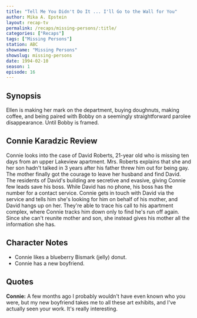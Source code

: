 ```yaml
---
title: "Tell Me You Didn't Do It ... I'll Go to the Wall for You"
author: Mika A. Epstein
layout: recap-tv
permalink: /recaps/missing-persons/:title/
categories: ["Recaps"]
tags: ["Missing Persons"]
station: ABC
showname: "Missing Persons"
showslug: missing-persons
date: 1994-02-10
season: 1
episode: 16
---
```


## Synopsis

Ellen is making her mark on the department, buying doughnuts, making coffee, and being paired with Bobby on a seemingly straightforward parolee disappearance. Until Bobby is framed.

## Connie Karadzic Review

Connie looks into the case of David Roberts, 21-year old who is missing ten days from an upper Lakeview apartment. Mrs. Roberts explains that she and her son hadn't talked in 3 years after his father threw him out for being gay. The mother finally got the courage to leave her husband and find David. The residents of David's building are secretive and evasive, giving Connie few leads save his boss. While David has no phone, his boss has the number for a contact service. Connie gets in touch with David via the service and tells him she's looking for him on behalf of his mother, and David hangs up on her. They're able to trace his call to his apartment complex, where Connie tracks him down only to find he's run off again. Since she can't reunite mother and son, she instead gives his mother all the information she has.

## Character Notes

* Connie likes a blueberry Bismark (jelly) donut.  
* Connie has a new boyfriend.

## Quotes

**Connie:** A few months ago I probably wouldn't have even known who you were, but my new boyfriend takes me to all these art exhibits, and I've actually seen your work. It's really interesting.
